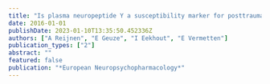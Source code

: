 ```yaml
---
title: "Is plasma neuropeptide Y a susceptibility marker for posttraumatic stress symptoms over time?"
date: 2016-01-01
publishDate: 2023-01-10T13:35:50.452336Z
authors: ["A Reijnen", "E Geuze", "I Eekhout", "E Vermetten"]
publication_types: ["2"]
abstract: ""
featured: false
publication: "*European Neuropsychopharmacology*"
---
```


